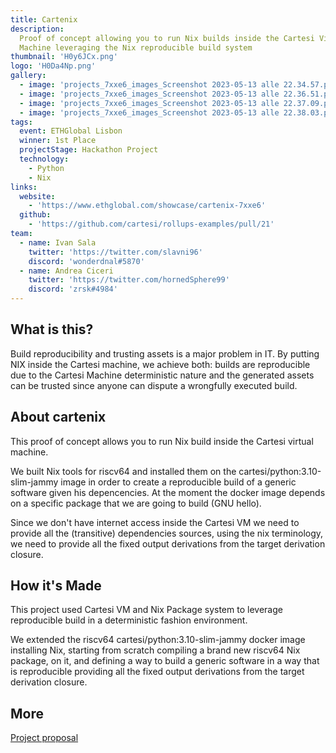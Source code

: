 ```yaml
---
title: Cartenix
description:
  Proof of concept allowing you to run Nix builds inside the Cartesi Virtual
  Machine leveraging the Nix reproducible build system
thumbnail: 'H0y6JCx.png'
logo: 'H0Da4Np.png'
gallery:
  - image: 'projects_7xxe6_images_Screenshot 2023-05-13 alle 22.34.57.png'
  - image: 'projects_7xxe6_images_Screenshot 2023-05-13 alle 22.36.51.png'
  - image: 'projects_7xxe6_images_Screenshot 2023-05-13 alle 22.37.09.png'
  - image: 'projects_7xxe6_images_Screenshot 2023-05-13 alle 22.38.03.png'
tags:
  event: ETHGlobal Lisbon
  winner: 1st Place
  projectStage: Hackathon Project
  technology:
    - Python
    - Nix
links:
  website:
    - 'https://www.ethglobal.com/showcase/cartenix-7xxe6'
  github:
    - 'https://github.com/cartesi/rollups-examples/pull/21'
team:
  - name: Ivan Sala
    twitter: 'https://twitter.com/slavni96'
    discord: 'wonderdnal#5870'
  - name: Andrea Ciceri
    twitter: 'https://twitter.com/hornedSphere99'
    discord: 'zrsk#4984'
---
```


## What is this?

Build reproducibility and trusting assets is a major problem in IT. By putting
NIX inside the Cartesi machine, we achieve both: builds are reproducible due to
the Cartesi Machine deterministic nature and the generated assets can be trusted
since anyone can dispute a wrongfully executed build.

## About cartenix

This proof of concept allows you to run Nix build inside the Cartesi virtual
machine.

We built Nix tools for riscv64 and installed them on the
cartesi/python:3.10-slim-jammy image in order to create a reproducible build of
a generic software given his depencencies. At the moment the docker image
depends on a specific package that we are going to build (GNU hello).

Since we don't have internet access inside the Cartesi VM we need to provide all
the (transitive) dependencies sources, using the nix terminology, we need to
provide all the fixed output derivations from the target derivation closure.

## How it's Made

This project used Cartesi VM and Nix Package system to leverage reproducible
build in a deterministic fashion environment.

We extended the riscv64 cartesi/python:3.10-slim-jammy docker image installing
Nix, starting from scratch compiling a brand new riscv64 Nix package, on it, and
defining a way to build a generic software in a way that is reproducible
providing all the fixed output derivations from the target derivation closure.

## More

[Project proposal](https://governance.cartesi.io/t/cartenix-run-nix-inside-cartesi/150/2)
